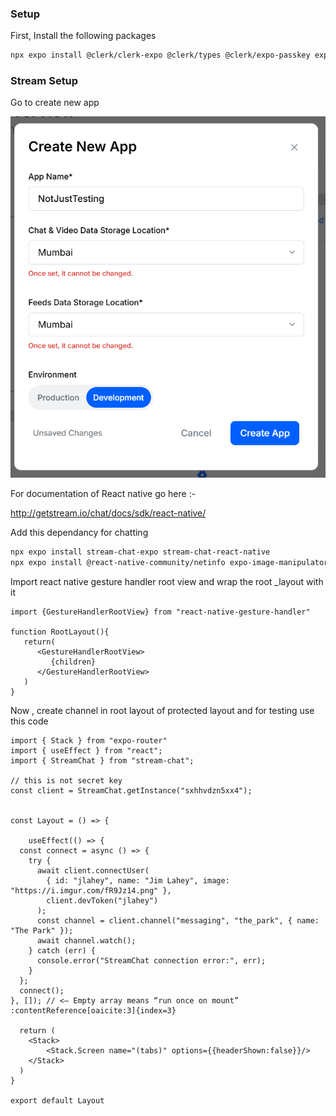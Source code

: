 ### Setup

First, Install the following packages

```bash
npx expo install @clerk/clerk-expo @clerk/types @clerk/expo-passkey expo-secure-store expo-auth-session expo-web-browser expo-build-properties
```

### Stream Setup

Go to create new app 

![alt text](image.png)
 
For documentation of React native go here :-

http://getstream.io/chat/docs/sdk/react-native/

Add this dependancy for chatting

```bash
npx expo install stream-chat-expo stream-chat-react-native
npx expo install @react-native-community/netinfo expo-image-manipulator react-native-gesture-handler react-native-reanimated react-native-svg
```

Import react native gesture handler root view and wrap the root _layout with it

```tsx
import {GestureHandlerRootView} from "react-native-gesture-handler"

function RootLayout(){
   return(
      <GestureHandlerRootView>
         {children}
      </GestureHandlerRootView>
   )
}
```

Now , create channel in root layout of protected layout and for testing use this code

```tsx
import { Stack } from "expo-router"
import { useEffect } from "react";
import { StreamChat } from "stream-chat";
 
// this is not secret key
const client = StreamChat.getInstance("sxhhvdzn5xx4");


const Layout = () => {

    useEffect(() => {
  const connect = async () => {
    try {
      await client.connectUser(
        { id: "jlahey", name: "Jim Lahey", image: "https://i.imgur.com/fR9Jz14.png" },
        client.devToken("jlahey")
      );
      const channel = client.channel("messaging", "the_park", { name: "The Park" });
      await channel.watch();
    } catch (err) {
      console.error("StreamChat connection error:", err);
    }
  };
  connect();
}, []); // <– Empty array means “run once on mount” :contentReference[oaicite:3]{index=3}

  return (
    <Stack>
        <Stack.Screen name="(tabs)" options={{headerShown:false}}/>
    </Stack>
  )
}

export default Layout
```